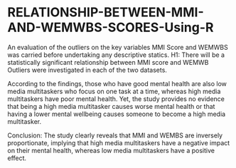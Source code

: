 # RELATIONSHIP-BETWEEN-MMI-AND-WEMWBS-SCORES-Using-R

An evaluation of the outliers on the key variables MMI Score and WEMWBS was carried 
before undertaking any descriptive statics. 
H1: There will be a statistically significant relationship between MMI score and WEMWB Outliers were investigated in each of the two datasets.

According to the findings, those who have good mental health are also low media multitaskers who focus on one 
task at a time, whereas high media multitaskers have poor mental health. Yet, the study 
provides no evidence that being a high media multitasker causes worse mental health or that 
having a lower mental wellbeing causes someone to become a high media multitasker.

Conclusion:
The study clearly reveals that MMI and WEMBS are inversely proportionate, implying that 
high media multitaskers have a negative impact on their mental health, whereas low 
media multitaskers have a positive effect. 
